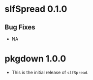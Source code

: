 # slfSpread 0.1.0

## Bug Fixes

* NA

# pkgdown 1.0.0

* This is the initial release of `slfSpread`.
